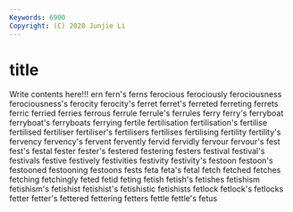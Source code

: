 ```yaml
---
Keywords: 6900
Copyright: (C) 2020 Junjie Li
---
```


# title

Write contents here!!!
ern 
fern's 
ferns 
ferocious 
ferociously 
ferociousness 
ferociousness's 
ferocity 
ferocity's 
ferret
ferret's 
ferreted 
ferreting 
ferrets 
ferric 
ferried 
ferries 
ferrous 
ferrule 
ferrule's
ferrules 
ferry 
ferry's 
ferryboat 
ferryboat's 
ferryboats 
ferrying 
fertile 
fertilisation 
fertilisation's
fertilise 
fertilised 
fertiliser 
fertiliser's 
fertilisers 
fertilises 
fertilising 
fertility 
fertility's 
fervency
fervency's 
fervent 
fervently 
fervid 
fervidly 
fervour 
fervour's 
fest 
fest's 
festal
fester 
fester's 
festered 
festering 
festers 
festival 
festival's 
festivals 
festive 
festively
festivities 
festivity 
festivity's 
festoon 
festoon's 
festooned 
festooning 
festoons 
fests 
feta
feta's 
fetal 
fetch 
fetched 
fetches 
fetching 
fetchingly 
feted 
fetid 
feting
fetish 
fetish's 
fetishes 
fetishism 
fetishism's 
fetishist 
fetishist's 
fetishistic 
fetishists 
fetlock
fetlock's 
fetlocks 
fetter 
fetter's 
fettered 
fettering 
fetters 
fettle 
fettle's 
fetus
